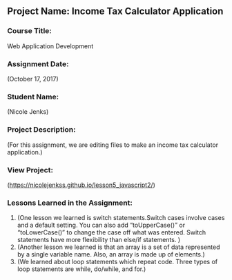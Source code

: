 ## Project Name:  Income Tax Calculator Application

### Course Title:
Web Application Development

### Assignment Date:  
(October 17, 2017)

### Student Name:  
(Nicole Jenks)

### Project Description:
(For this assignment, we are editing files to make an income tax calculator application.)

### View Project:
(https://nicolejenkss.github.io/lesson5_javascript2/)

### Lessons Learned in the Assignment:
1. (One lesson we learned is switch statements.Switch cases involve cases and a default setting. You can also add “toUpperCase()” or “toLowerCase()” to change the case off what was entered. Switch statements have more flexibility than else/if statements.  )
2. (Another lesson we learned is that an array is a set of data represented by a single variable name. Also, an array is made up of elements.)
3. (We learned about loop statements which repeat code. Three types of loop statements are while, do/while, and for.)

